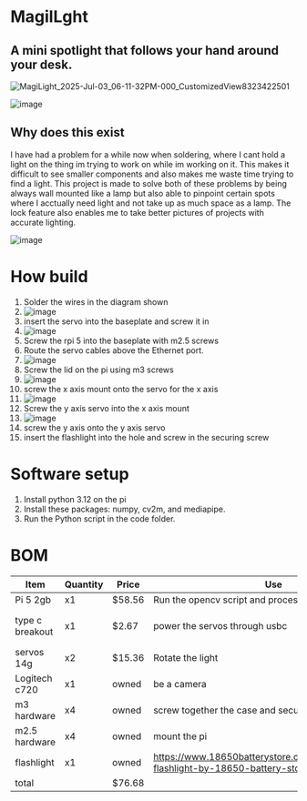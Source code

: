 # MagilLght

## A mini spotlight that follows your hand around your desk.

![MagiLight_2025-Jul-03_06-11-32PM-000_CustomizedView8323422501](https://github.com/user-attachments/assets/885a8ff1-6353-4ade-a925-2b4b6e2ddffa)

![image](https://github.com/user-attachments/assets/b80dabfd-3e1e-42af-9ee7-eddba355bb13)


## Why does this exist

I have had a problem for a while now when soldering, where I cant hold a light on the thing im trying to work on while im working on it. This makes it difficult to see smaller components and also makes me waste time trying to find a light. This project is made to solve both of these problems by being always wall mounted like a lamp but also able to pinpoint certain spots where I acctually need light and not take up as much space as a lamp. The lock feature also enables me to take better pictures of projects with accurate lighting.

![image](https://github.com/user-attachments/assets/90190c67-08f9-4226-9453-c525f748d65b)

# How build
1. Solder the wires in the diagram shown
2. ![image](https://github.com/user-attachments/assets/65ba14b9-b966-40db-b354-f1f6e1ff4833)
3. insert the servo into the baseplate and screw it in
4. ![image](https://github.com/user-attachments/assets/fddc5a86-b1a2-4517-86dc-a97fa5c8f571)
5. Screw the rpi 5 into the baseplate with m2.5 screws
6. Route the servo cables above the Ethernet port.
7. ![image](https://github.com/user-attachments/assets/37f5a1ea-404f-41f5-a734-8c18f2a6e56a)
8. Screw the lid on the pi using m3 screws
9. ![image](https://github.com/user-attachments/assets/380aadef-4c64-4055-b0c1-ac8fccaf7c8b)
10. screw the x axis mount onto the servo for the x axis
11. ![image](https://github.com/user-attachments/assets/92251da3-3bff-48bd-8402-33a532ccbda9)
12. Screw the y axis servo into the x axis mount
13. ![image](https://github.com/user-attachments/assets/acae9916-237c-481c-abb3-37c6b25a4433)
14. screw the y axis onto the y axis servo
15. insert the flashlight into the hole and screw in the securing screw
# Software setup
1. Install python 3.12 on the pi
2. Install these packages: numpy, cv2m, and mediapipe.
3. Run the Python script in the code folder.

# BOM


|Item| Quantity | Price | Use | Link|
|----|----------|-------|-----|-----|
|Pi 5 2gb| x1| $58.56 | Run the opencv script and process the images| https://www.adafruit.com/product/5813 |
| type c breakout |x1| $2.67| power the servos through usbc| https://www.aliexpress.us/item/3256808829339214.html?spm=a2g0o.productlist.main.22.4930GWB2GWB2ps&aem_p4p_detail=20250703101441141114911712760001660515&algo_pvid=85a4cea9-4091-4730-b320-862f67157527&algo_exp_id=85a4cea9-4091-4730-b320-862f67157527-19&pdp_ext_f=%7B%22order%22%3A%2230%22%2C%22eval%22%3A%221%22%7D&pdp_npi=4%40dis%21USD%211.32%211.32%21%21%219.39%219.39%21%40210337bc17515628815418898e53ee%2112000047587097902%21sea%21US%214381910819%21X&curPageLogUid=movmMgraFrpv&utparam-url=scene%3Asearch%7Cquery_from%3A&search_p4p_id=20250703101441141114911712760001660515_5|
| servos 14g | x2 |$15.36 | Rotate the light| https://www.aliexpress.us/item/3256807738151389.html?spm=a2g0o.cart.0.0.46bc38dah12Lfn&mp=1&pdp_npi=5%40dis%21USD%21USD%208.16%21USD%207.68%21%21USD%207.68%21%21%21%402101c67a17515650089913422e006b%2112000042865409658%21ct%21US%214381910819%21%212%210&gatewayAdapt=glo2usa |
|Logitech c720 | x1 |owned | be a camera |https://www.amazon.com/Logitech-Desktop-Widescreen-Calling-Recording/dp/B004FHO5Y6?source=ps-sl-shoppingads-lpcontext&ref_=fplfs&psc=1&smid=ATVPDKIKX0DER&gQT=1 | 
|m3 hardware| x4 | owned | screw together the case and secure the light|
|m2.5 hardware | x4 | owned | mount the pi|
|flashlight | x1 | owned | https://www.18650batterystore.com/products/tactical-flashlight-by-18650-battery-store|
| total | | $76.68 | | |

